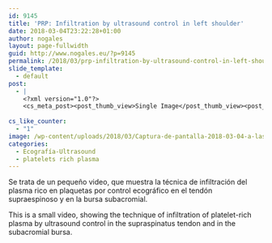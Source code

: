 ```yaml
---
id: 9145
title: 'PRP: Infiltration by ultrasound control in left shoulder'
date: 2018-03-04T23:22:28+01:00
author: nogales
layout: page-fullwidth
guid: http://www.nogales.eu/?p=9145
permalink: /2018/03/prp-infiltration-by-ultrasound-control-in-left-shoulder/
slide_template:
  - default
post:
  - |
    <?xml version="1.0"?>
    <cs_meta_post><post_thumb_view>Single Image</post_thumb_view><post_featured_image_as_thumbnail/><post_thumb_audio/><post_thumb_video/><post_thumb_slider/><post_thumb_slider_type/><inside_post_thumb_view>Single Image</inside_post_thumb_view><inside_post_featured_image_as_thumbnail/><inside_post_thumb_audio/><inside_post_thumb_video/><inside_post_thumb_slider/><inside_post_thumb_slider_type/><post_social_sharing>on</post_social_sharing><post_author_info_show>on</post_author_info_show><post_tags_show>on</post_tags_show><post_attachment_show>on</post_attachment_show><page_title/><page_sub_title/><page_subheader_color/><page_subheader_font_color/><header_banner_style>default_header</header_banner_style><header_banner_image/><header_banner_flex_slider>blog</header_banner_flex_slider><custom_slider_id/><sidebar_layout><cs_layout/></sidebar_layout></cs_meta_post>
    
cs_like_counter:
  - "1"
image: /wp-content/uploads/2018/03/Captura-de-pantalla-2018-03-04-a-las-22.19.38.png
categories:
  - Ecografía-Ultrasound
  - platelets rich plasma
---
```

Se trata de un pequeño video, que muestra la técnica de infiltración del plasma rico en plaquetas por control ecográfico en el tendón supraespinoso y en la bursa subacromial.

This is a small video, showing the technique of infiltration of platelet-rich plasma by ultrasound control in the supraspinatus tendon and in the subacromial bursa.

&nbsp;